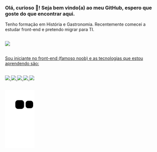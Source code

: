 ### Olá, curioso :eyes:! Seja bem vindo(a) ao meu GitHub, espero que goste do que encontrar aqui.
Tenho formação em História e Gastronomia. Recentemente comecei a estudar front-end e pretendo migrar para TI. 
##

<div>
  <a href="https://github.com/Julio-mello">
   <img height="180em" src="https://github-readme-stats.vercel.app/api/top-langs/?username=julio-mello&layout=compact&langs_count=7&theme=dracula"/>
</div>

##
Sou iniciante no front-end (famoso noob) e as tecnologias que estou aprendendo são:

<div style="display: inline_block"><br>
<img src="https://img.shields.io/badge/Markdown-000000?style=for-the-badge&logo=markdown&logoColor=white">
<img src="https://img.shields.io/badge/HTML5-E34F26?style=for-the-badge&logo=html5&logoColor=white">  
<img src="https://img.shields.io/badge/GitHub-100000?style=for-the-badge&logo=github&logoColor=white">
<img src="https://img.shields.io/badge/CSS3-1572B6?style=for-the-badge&logo=css3&logoColor=white">
<img src="https://img.shields.io/badge/JavaScript-323330?style=for-the-badge&logo=javascript&logoColor=F7DF1E">
</div>
  
##
![Snake animation](https://github.com/Julio-Mello/Julio-Mello/blob/output/github-contribution-grid-snake.svg)
